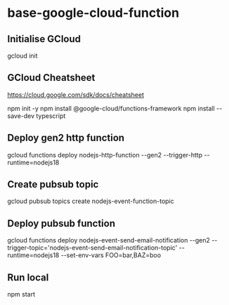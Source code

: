 # base-google-cloud-function

## Initialise GCloud

gcloud init

## GCloud Cheatsheet

https://cloud.google.com/sdk/docs/cheatsheet

npm init -y
npm install @google-cloud/functions-framework
npm install --save-dev typescript

## Deploy gen2 http function

gcloud functions deploy nodejs-http-function --gen2 --trigger-http --runtime=nodejs18

## Create pubsub topic

gcloud pubsub topics create nodejs-event-function-topic

## Deploy pubsub function

gcloud functions deploy nodejs-event-send-email-notification --gen2 --trigger-topic='nodejs-event-send-email-notification-topic' --runtime=nodejs18 --set-env-vars FOO=bar,BAZ=boo

## Run local

npm start